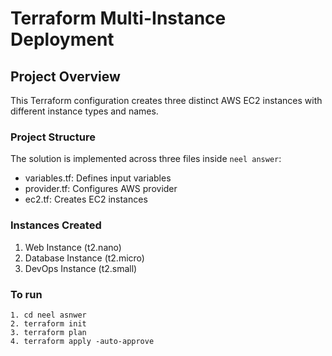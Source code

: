# Terraform Multi-Instance Deployment

## Project Overview

This Terraform configuration creates three distinct AWS EC2 instances with different instance types and names.

### Project Structure

The solution is implemented across three files inside `neel answer`:

- variables.tf: Defines input variables
- provider.tf: Configures AWS provider
- ec2.tf: Creates EC2 instances

### Instances Created

1. Web Instance (t2.nano)
2. Database Instance (t2.micro)
3. DevOps Instance (t2.small)

### To run

```
1. cd neel asnwer
2. terraform init
3. terraform plan
4. terraform apply -auto-approve
```
